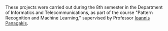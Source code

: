 These projects were carried out during the 8th semester in the Department of Informatics and Telecommunications, as part of the course "Pattern Recognition and Machine Learning," supervised by Professor [Ioannis Panagakis](http://users.uoa.gr/~yannisp/).
